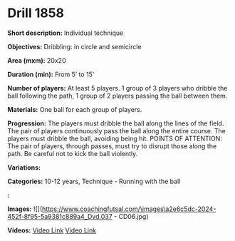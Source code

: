 # Drill 1858

**Short description:**
Individual technique

**Objectives:**
Dribbling: in circle and semicircle

**Area (mxm):**
20x20

**Duration (min):**
From 5’ to 15’

**Number of players:**
At least 5 players. 1 group of 3 players who dribble the ball following the path, 1 group of 2 players passing the ball between them.

**Materials:**
One ball for each group of players.

**Progression:**
The players must dribble the ball along the lines of the field. The pair of players continuously pass the ball along the entire course. The players must dribble the ball, avoiding being hit. POINTS OF ATTENTION: The pair of players, through passes, must try to disrupt those along the path. Be careful not to kick the ball violently.

**Variations:**


**Categories:**
10-12 years, Technique - Running with the ball

**:**


**Images:**
![](https://www.coachingfutsal.com/\images\a2e6c5dc-2024-452f-8f95-5a9381c889a4_Dvd.037 - CD06.jpg)

**Videos:**
[Video Link](https://www.youtube.com/embed/68-uYltLAb0)
[Video Link](https://www.youtube.com/embed/YVW7eez-ICo)

